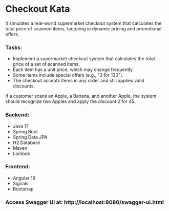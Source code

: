 # Checkout Kata

It simulates a real-world supermarket checkout system that calculates the total price of scanned items, factoring in dynamic pricing and promotional offers.

### Tasks:
* Implement a supermarket checkout system that calculates the total price of a set of scanned items.
* Each item has a unit price, which may change frequently.
* Some items include special offers (e.g., "3 for 130").
* The checkout accepts items in any order and still applies valid discounts.

If a customer scans an Apple, a Banana, and another Apple, the system should recognize two Apples and apply the discount 2 for 45.


### Backend:
* Java 17
* Spring Boot
* Spring Data JPA
* H2 Database
* Maven
* Lombok

### Frontend: 
* Angular 19
* Signals
* Bootstrap

### Access Swagger UI at: http://localhost:8080/swagger-ui.html

